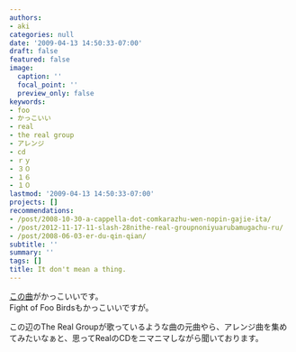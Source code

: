 ```yaml
---
authors:
- aki
categories: null
date: '2009-04-13 14:50:33-07:00'
draft: false
featured: false
image:
  caption: ''
  focal_point: ''
  preview_only: false
keywords:
- foo
- かっこいい
- real
- the real group
- アレンジ
- cd
- ｒｙ
- ３０
- １６
- １０
lastmod: '2009-04-13 14:50:33-07:00'
projects: []
recommendations:
- /post/2008-10-30-a-cappella-dot-comkarazhu-wen-nopin-gajie-ita/
- /post/2012-11-17-11-slash-28nithe-real-groupnoniyuarubamugachu-ru/
- /post/2008-06-03-er-du-qin-qian/
subtitle: ''
summary: ''
tags: []
title: It don't mean a thing.
---
```


[この曲](http://itunes.apple.com/WebObjects/MZStore.woa/wa/viewAlbum?i=79313514&id=79313534&s=143462)がかっこいいです。  
Fight of Foo Birdsもかっこいいですが。  
  
この辺のThe Real Groupが歌っているような曲の元曲やら、アレンジ曲を集めてみたいなぁと、思ってRealのCDをニマニマしながら聞いております。